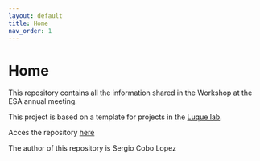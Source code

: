 ```yaml
---
layout: default
title: Home
nav_order: 1
---
```


# Home

This repository contains all the information shared in the Workshop at the ESA annual meeting.

This project is based on a template for projects in the [Luque lab](https://www.luquelab.com).

Acces the repository [here](https://github.com/SergioCoboLopez/Workshop_ESA)

The author of this repository is Sergio Cobo Lopez
